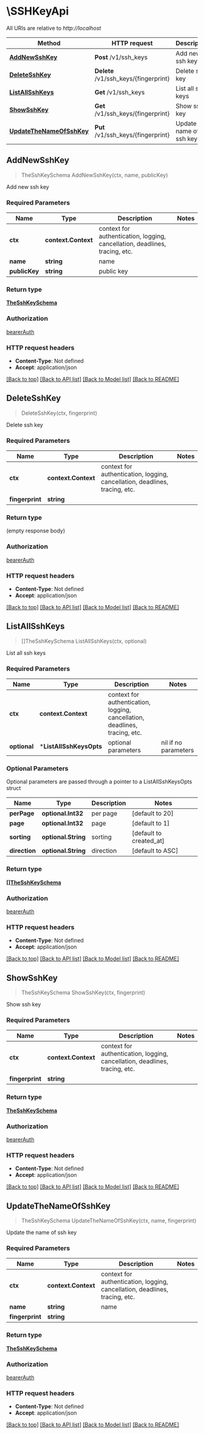 # \SSHKeyApi

All URIs are relative to *http://localhost*

Method | HTTP request | Description
------------- | ------------- | -------------
[**AddNewSshKey**](SSHKeyApi.md#AddNewSshKey) | **Post** /v1/ssh_keys | Add new ssh key
[**DeleteSshKey**](SSHKeyApi.md#DeleteSshKey) | **Delete** /v1/ssh_keys/{fingerprint} | Delete ssh key
[**ListAllSshKeys**](SSHKeyApi.md#ListAllSshKeys) | **Get** /v1/ssh_keys | List all ssh keys
[**ShowSshKey**](SSHKeyApi.md#ShowSshKey) | **Get** /v1/ssh_keys/{fingerprint} | Show ssh key
[**UpdateTheNameOfSshKey**](SSHKeyApi.md#UpdateTheNameOfSshKey) | **Put** /v1/ssh_keys/{fingerprint} | Update the name of ssh key



## AddNewSshKey

> TheSshKeySchema AddNewSshKey(ctx, name, publicKey)

Add new ssh key

### Required Parameters


Name | Type | Description  | Notes
------------- | ------------- | ------------- | -------------
**ctx** | **context.Context** | context for authentication, logging, cancellation, deadlines, tracing, etc.
**name** | **string**|  name | 
**publicKey** | **string**|  public key | 

### Return type

[**TheSshKeySchema**](The_Ssh_key_Schema.md)

### Authorization

[bearerAuth](../README.md#bearerAuth)

### HTTP request headers

- **Content-Type**: Not defined
- **Accept**: application/json

[[Back to top]](#) [[Back to API list]](../README.md#documentation-for-api-endpoints)
[[Back to Model list]](../README.md#documentation-for-models)
[[Back to README]](../README.md)


## DeleteSshKey

> DeleteSshKey(ctx, fingerprint)

Delete ssh key

### Required Parameters


Name | Type | Description  | Notes
------------- | ------------- | ------------- | -------------
**ctx** | **context.Context** | context for authentication, logging, cancellation, deadlines, tracing, etc.
**fingerprint** | **string**|  | 

### Return type

 (empty response body)

### Authorization

[bearerAuth](../README.md#bearerAuth)

### HTTP request headers

- **Content-Type**: Not defined
- **Accept**: application/json

[[Back to top]](#) [[Back to API list]](../README.md#documentation-for-api-endpoints)
[[Back to Model list]](../README.md#documentation-for-models)
[[Back to README]](../README.md)


## ListAllSshKeys

> []TheSshKeySchema ListAllSshKeys(ctx, optional)

List all ssh keys

### Required Parameters


Name | Type | Description  | Notes
------------- | ------------- | ------------- | -------------
**ctx** | **context.Context** | context for authentication, logging, cancellation, deadlines, tracing, etc.
 **optional** | ***ListAllSshKeysOpts** | optional parameters | nil if no parameters

### Optional Parameters

Optional parameters are passed through a pointer to a ListAllSshKeysOpts struct


Name | Type | Description  | Notes
------------- | ------------- | ------------- | -------------
 **perPage** | **optional.Int32**|  per page | [default to 20]
 **page** | **optional.Int32**|  page | [default to 1]
 **sorting** | **optional.String**|  sorting | [default to created_at]
 **direction** | **optional.String**|  direction | [default to ASC]

### Return type

[**[]TheSshKeySchema**](The_Ssh_key_Schema.md)

### Authorization

[bearerAuth](../README.md#bearerAuth)

### HTTP request headers

- **Content-Type**: Not defined
- **Accept**: application/json

[[Back to top]](#) [[Back to API list]](../README.md#documentation-for-api-endpoints)
[[Back to Model list]](../README.md#documentation-for-models)
[[Back to README]](../README.md)


## ShowSshKey

> TheSshKeySchema ShowSshKey(ctx, fingerprint)

Show ssh key

### Required Parameters


Name | Type | Description  | Notes
------------- | ------------- | ------------- | -------------
**ctx** | **context.Context** | context for authentication, logging, cancellation, deadlines, tracing, etc.
**fingerprint** | **string**|  | 

### Return type

[**TheSshKeySchema**](The_Ssh_key_Schema.md)

### Authorization

[bearerAuth](../README.md#bearerAuth)

### HTTP request headers

- **Content-Type**: Not defined
- **Accept**: application/json

[[Back to top]](#) [[Back to API list]](../README.md#documentation-for-api-endpoints)
[[Back to Model list]](../README.md#documentation-for-models)
[[Back to README]](../README.md)


## UpdateTheNameOfSshKey

> TheSshKeySchema UpdateTheNameOfSshKey(ctx, name, fingerprint)

Update the name of ssh key

### Required Parameters


Name | Type | Description  | Notes
------------- | ------------- | ------------- | -------------
**ctx** | **context.Context** | context for authentication, logging, cancellation, deadlines, tracing, etc.
**name** | **string**|  name | 
**fingerprint** | **string**|  | 

### Return type

[**TheSshKeySchema**](The_Ssh_key_Schema.md)

### Authorization

[bearerAuth](../README.md#bearerAuth)

### HTTP request headers

- **Content-Type**: Not defined
- **Accept**: application/json

[[Back to top]](#) [[Back to API list]](../README.md#documentation-for-api-endpoints)
[[Back to Model list]](../README.md#documentation-for-models)
[[Back to README]](../README.md)


